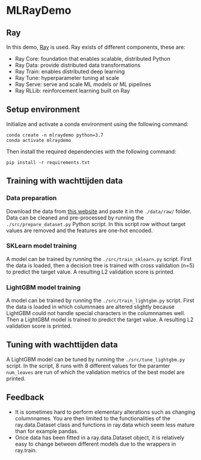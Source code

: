 # MLRayDemo

## Ray
In this demo, [Ray](https://www.ray.io/) is used. Ray exists of different components, these are:
- Ray Core: foundation that enables scalable, distributed Python
- Ray Data: provide distributed data transformations
- Ray Train: enables distributed deep learning
- Ray Tune: hyperparameter tuning at scale
- Ray Serve: serve and scale ML models or ML pipelines
- Ray RLLib: reinforcement learning built on Ray

## Setup environment
Initialize and activate a conda environment using the following command:
```shell
conda create -n mlraydemo python=3.7
conda activate mlraydemo
```

Then install the required dependencies with the following command:
```shell
pip install -r requirements.txt
```

## Training with wachttijden data
### Data preparation
Download the data from [this website](https://puc.overheid.nl/PUC/Handlers/DownloadDocument.ashx?identifier=PUC_656543_22&versienummer=1) and paste it in the `./data/raw/` folder.
Data can be cleaned and pre-processed by running the `./src/prepare_dataset.py` Python script. In this script row without target values are removed and the features are one-hot encoded.

### SKLearn model training
A model can be trained by running the `./src/train_sklearn.py` script. First the data is loaded, then a decision tree is trained with cross validation (n=5) to predict the target value. A resulting L2 validation score is printed.

### LightGBM model training
A model can be trained by running the `./src/train_lightgbm.py` script. First the data is loaded in which columnnaes are altered slightly because LightGBM could not handle special characters in the columnnames well. Then a LightGBM model is trained to predict the target value. A resulting L2 validation score is printed.

## Tuning with wachttijden data
A LightGBM model can be tuned by running the `./src/tune_lightgbm.py` script. In the script, 8 runs with 8 different values for the paramter `num_leaves` are run of which the validation metrics of the best model are printed. 

## Feedback
- It is sometimes hard to perform elementary alterations such as changing columnnames. You are then limited to the functionalities of the ray.data.Dataset class and functions in ray.data which seem less mature than for example pandas.
- Once data has been fitted in a ray.data.Dataset object, it is relatively easy to change between different models due to the wrappers in ray.train.